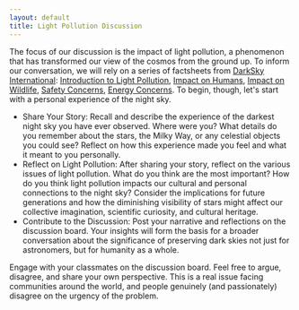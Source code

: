 ```yaml
---
layout: default
title: Light Pollution Discussion
---
```


The focus of our discussion is the impact of light pollution, a phenomenon that has transformed our view of the cosmos from the ground up. To inform our conversation, we will rely on a series of factsheets from [DarkSky International](https://darksky.org/): [Introduction to Light Pollution](https://storage.googleapis.com/avh-lessons/lp-lightpollution.pdf), [Impact on Humans](https://storage.googleapis.com/avh-lessons/lp-humans.pdf), [Impact on Wildlife](https://storage.googleapis.com/avh-lessons/lp-wildlife.pdf), [Safety Concerns](https://storage.googleapis.com/avh-lessons/lp-safety.pdf), [Energy Concerns](https://storage.googleapis.com/avh-lessons/lp-energy.pdf). To begin, though, let's start with a personal experience of the night sky. 

- Share Your Story: Recall and describe the experience of the darkest night sky you have ever observed. Where were you? What details do you remember about the stars, the Milky Way, or any celestial objects you could see? Reflect on how this experience made you feel and what it meant to you personally.
- Reflect on Light Pollution: After sharing your story, reflect on the various issues of light pollution. What do you think are the most important? How do you think light pollution impacts our cultural and personal connections to the night sky? Consider the implications for future generations and how the diminishing visibility of stars might affect our collective imagination, scientific curiosity, and cultural heritage.
- Contribute to the Discussion: Post your narrative and reflections on the discussion board. Your insights will form the basis for a broader conversation about the significance of preserving dark skies not just for astronomers, but for humanity as a whole.

Engage with your classmates on the discussion board. Feel free to argue, disagree, and share your own perspective. This is a real issue facing communities around the world, and people genuinely (and passionately) disagree on the urgency of the problem.
